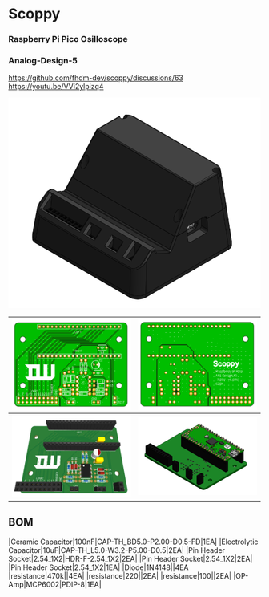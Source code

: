 # Scoppy
### Raspberry Pi Pico Osilloscope
### Analog-Design-5
https://github.com/fhdm-dev/scoppy/discussions/63
https://youtu.be/VVi2ylpizq4

![Case](Image/Case.PNG)


|![PCB_2d](Image/PCB_2D.PNG)|![PCB_2d_2](Image/PCB_2D_2.PNG)|
|---|---|
|![PCB_3D](Image/PCB_3D.PNG)|![PCB_CAD](Image/PCB_CAD.PNG)|


## BOM
|Ceramic Capacitor|100nF|CAP-TH_BD5.0-P2.00-D0.5-FD|1EA|
|Electrolytic Capacitor|10uF|CAP-TH_L5.0-W3.2-P5.00-D0.5|2EA|
|Pin Header Socket|2.54_1X2|HDR-F-2.54_1X2|2EA|
|Pin Header Socket|2.54_1X2|2EA|
|Pin Header Socket|2.54_1X2|1EA|
|Diode|1N4148||4EA
|resistance|470k||4EA|
|resistance|220||2EA|
|resistance|100||2EA|
|OP-Amp|MCP6002|PDIP-8|1EA|
